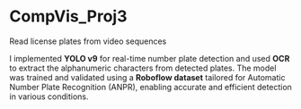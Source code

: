 # CompVis_Proj3
Read license plates from video sequences

I implemented **YOLO v9** for real-time number plate detection and used **OCR** to extract the alphanumeric characters from detected plates. The model was trained and validated using a **Roboflow dataset** tailored for Automatic Number Plate Recognition (ANPR), enabling accurate and efficient detection in various conditions.
